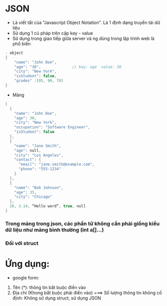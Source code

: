 # JSON
- Là viết tắt của "Javascript Object Notation". Là 1 định dạng truyền tải dữ liệu
- Sử dụng 1 cú pháp trên cặp key - value
- Sử dụng trong giao tiếp giữa server và ng dùng trong lập trình web là phổ biến

```c
- object
{
    "name": "John Doe",  
    "age": "30",              // key: age  value: 30
    "city": "New York",
    "isStudent": false,
    "grades" :[85, 90, 78]
}
```

- Mảng
```c
[
  {
    "name": "John Doe",
    "age": 30,
    "city": "New York",
    "occupation": "Software Engineer",
    "isStudent": false
  },
  {
    "name": "Jane Smith",
    "age": null,
    "city": "Los Angeles",
    "contact": {
      "email": "jane.smith@example.com",
      "phone": "555-1234"
    }
  },
  {
    "name": "Bob Johnson",
    "age": 35,
    "city": "Chicago"
  },
  20, 3.14, “Hello word”, true, null
]
```
### Trong mảng trong json, các phần tử không cần phải giống kiểu dữ liệu như mảng bình thường (int a[]...)
### Đối với struct 

# Ứng dụng:
- google form: 
1. Tên (*): thông tin bắt buộc điền vào
2. Địa chỉ (Khong bắt buộc phải điền vào) 
===> Số lượng thông tin không cố định: Không sử dụng struct, sử dụng JSON